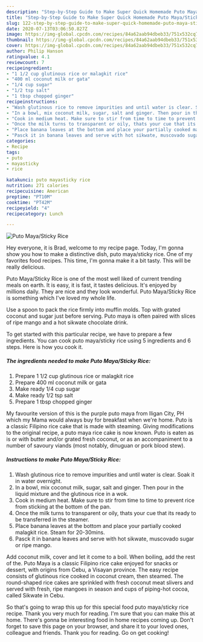 ```yaml
---
description: "Step-by-Step Guide to Make Super Quick Homemade Puto Maya/Sticky Rice"
title: "Step-by-Step Guide to Make Super Quick Homemade Puto Maya/Sticky Rice"
slug: 122-step-by-step-guide-to-make-super-quick-homemade-puto-maya-sticky-rice
date: 2020-07-13T03:06:50.827Z
image: https://img-global.cpcdn.com/recipes/84a62aab94dbeb33/751x532cq70/puto-mayasticky-rice-recipe-main-photo.jpg
thumbnail: https://img-global.cpcdn.com/recipes/84a62aab94dbeb33/751x532cq70/puto-mayasticky-rice-recipe-main-photo.jpg
cover: https://img-global.cpcdn.com/recipes/84a62aab94dbeb33/751x532cq70/puto-mayasticky-rice-recipe-main-photo.jpg
author: Philip Hanson
ratingvalue: 4.1
reviewcount: 7
recipeingredient:
- "1 1/2 cup glutinous rice or malagkit rice"
- "400 ml coconut milk or gata"
- "1/4 cup sugar"
- "1/2 tsp salt"
- "1 tbsp chopped ginger"
recipeinstructions:
- "Wash glutinous rice to remove impurities and until water is clear. Soak it in water overnight."
- "In a bowl, mix coconut milk, sugar, salt and ginger. Then pour in the liquid mixture and the glutinous rice in a wok."
- "Cook in medium heat. Make sure to stir from time to time to prevent rice from sticking at the bottom of the pan."
- "Once the milk turns to transparent or oily, thats your cue that its ready to be transferred in the steamer."
- "Place banana leaves at the bottom and place your partially cooked malagkit rice. Steam for 20-30mins."
- "Pasck it in banana leaves and serve with hot sikwate, muscovado sugar or ripe mango."
categories:
- Recipe
tags:
- puto
- mayasticky
- rice

katakunci: puto mayasticky rice 
nutrition: 271 calories
recipecuisine: American
preptime: "PT10M"
cooktime: "PT42M"
recipeyield: "4"
recipecategory: Lunch

---
```



![Puto Maya/Sticky Rice](https://img-global.cpcdn.com/recipes/84a62aab94dbeb33/751x532cq70/puto-mayasticky-rice-recipe-main-photo.jpg)

Hey everyone, it is Brad, welcome to my recipe page. Today, I'm gonna show you how to make a distinctive dish, puto maya/sticky rice. One of my favorites food recipes. This time, I'm gonna make it a bit tasty. This will be really delicious.

Puto Maya/Sticky Rice is one of the most well liked of current trending meals on earth. It is easy, it is fast, it tastes delicious. It's enjoyed by millions daily. They are nice and they look wonderful. Puto Maya/Sticky Rice is something which I've loved my whole life.

Use a spoon to pack the rice firmly into muffin molds. Top with grated coconut and sugar just before serving. Puto maya is often paired with slices of ripe mango and a hot sikwate chocolate drink.


To get started with this particular recipe, we have to prepare a few ingredients. You can cook puto maya/sticky rice using 5 ingredients and 6 steps. Here is how you cook it.

<!--inarticleads1-->

##### The ingredients needed to make Puto Maya/Sticky Rice:

1. Prepare 1 1/2 cup glutinous rice or malagkit rice
1. Prepare 400 ml coconut milk or gata
1. Make ready 1/4 cup sugar
1. Make ready 1/2 tsp salt
1. Prepare 1 tbsp chopped ginger


My favourite version of this is the purple puto maya from Iligan City, PH which my Mama would always buy for breakfast when we&#39;re home. Puto is a classic Filipino rice cake that is made with steaming. Giving modifications to the original recipe, a puto maya rice cake is now known. Puto is eaten as is or with butter and/or grated fresh coconut, or as an accompaniment to a number of savoury viands (most notably, dinuguan or pork blood stew). 

<!--inarticleads2-->

##### Instructions to make Puto Maya/Sticky Rice:

1. Wash glutinous rice to remove impurities and until water is clear. Soak it in water overnight.
1. In a bowl, mix coconut milk, sugar, salt and ginger. Then pour in the liquid mixture and the glutinous rice in a wok.
1. Cook in medium heat. Make sure to stir from time to time to prevent rice from sticking at the bottom of the pan.
1. Once the milk turns to transparent or oily, thats your cue that its ready to be transferred in the steamer.
1. Place banana leaves at the bottom and place your partially cooked malagkit rice. Steam for 20-30mins.
1. Pasck it in banana leaves and serve with hot sikwate, muscovado sugar or ripe mango.


Add coconut milk, cover and let it come to a boil. When boiling, add the rest of the. Puto Maya is a classic Filipino rice cake enjoyed for snacks or dessert, with origins from Cebu, a Visayan province. The easy recipe consists of glutinous rice cooked in coconut cream, then steamed. The round-shaped rice cakes are sprinkled with fresh coconut meat slivers and served with fresh, ripe mangoes in season and cups of piping-hot cocoa, called Sikwate in Cebu. 

So that's going to wrap this up for this special food puto maya/sticky rice recipe. Thank you very much for reading. I'm sure that you can make this at home. There's gonna be interesting food in home recipes coming up. Don't forget to save this page on your browser, and share it to your loved ones, colleague and friends. Thank you for reading. Go on get cooking!
